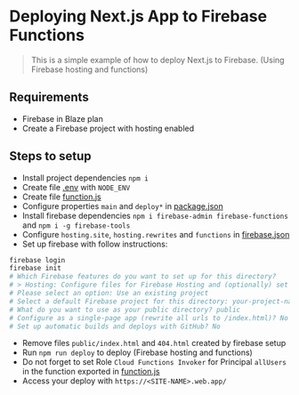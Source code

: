 # Deploying Next.js App to Firebase Functions

> This is a simple example of how to deploy Next.js to Firebase. (Using Firebase hosting and functions)

## Requirements

- Firebase in Blaze plan
- Create a Firebase project with hosting enabled

## Steps to setup

- Install project dependencies `npm i`
- Create file [.env](.env) with `NODE_ENV`
- Create file [function.js](function.js)
- Configure properties `main` and `deploy*` in [package.json](package.json)
- Install firebase dependencies `npm i firebase-admin firebase-functions` and `npm i -g firebase-tools`
- Configure `hosting.site`, `hosting.rewrites` and `functions` in [firebase.json](firebase.json)
- Set up firebase with follow instructions:

```sh
firebase login
firebase init
# Which Firebase features do you want to set up for this directory?
# > Hosting: Configure files for Firebase Hosting and (optionally) set up GitHub Action deploys
# Please select an option: Use an existing project
# Select a default Firebase project for this directory: your-project-name
# What do you want to use as your public directory? public
# Configure as a single-page app (rewrite all urls to /index.html)? No
# Set up automatic builds and deploys with GitHub? No
```

- Remove files `public/index.html` and `404.html` created by firebase setup
- Run `npm run deploy` to deploy (Firebase hosting and functions)
- Do not forget to set Role `Cloud Functions Invoker` for Principal `allUsers` in the function exported in [function.js](function.js)
- Access your deploy with `https://<SITE-NAME>.web.app/`
